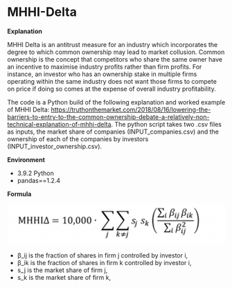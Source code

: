 # MHHI-Delta

**Explanation**

MHHI Delta is an antitrust measure for an industry which incorporates the degree to which common ownership may lead to market collusion. Common ownership is the concept that competitors who share the same owner have an incentive to maximise industry profits rather than firm profits. For instance, an investor who has an ownership stake in multiple firms operating within the same industry does not want those firms to compete on price if doing so comes at the expense of overall industry profitability.

The code is a Python build of the following explanation and worked example of MHHI Delta: https://truthonthemarket.com/2018/08/16/lowering-the-barriers-to-entry-to-the-common-ownership-debate-a-relatively-non-technical-explanation-of-mhhi-delta. The python script takes two .csv files as inputs, the market share of companies (INPUT_companies.csv) and the ownership of each of the companies by investors (INPUT_investor_ownership.csv).
          
 

**Environment**

- 3.9.2 Python 
- pandas==1.2.4

**Formula**

![](MHHI_Delta_Formula.png)
          
- β_ij is the fraction of shares in firm j controlled by investor i,
- β_ik is the fraction of shares in firm k controlled by investor i,
- s_j is the market share of firm j, 
- s_k is the market share of firm k,
